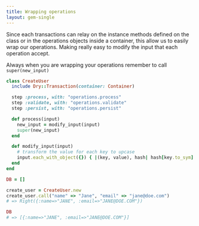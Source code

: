 ```yaml
---
title: Wrapping operations
layout: gem-single
---
```


Since each transactions can relay on the instance methods defined on the class or in the operations objects inside a container, this allow us to easily wrap our operations. Making really easy to modify the input that each operation accept.

Always when you are wrapping your operations remember to call `super(new_input)`

```ruby
class CreateUser
  include Dry::Transaction(container: Container)

  step :process, with: "operations.process"
  step :validate, with: "operations.validate"
  step :persist, with: "operations.persist"

  def process(input)
    new_input = modify_input(input)
    super(new_input)
  end

  def modify_input(input)
    # transform the value for each key to upcase
    input.each_with_object({}) { |(key, value), hash| hash[key.to_sym] = value.upcase }
  end
end

DB = []

create_user = CreateUser.new
create_user.call("name" => "Jane", "email" => "jane@doe.com")
# => Right({:name=>"JANE", :email=>"JANE@DOE.COM"})

DB
# => [{:name=>"JANE", :email=>"JANE@DOE.COM"}]
```
